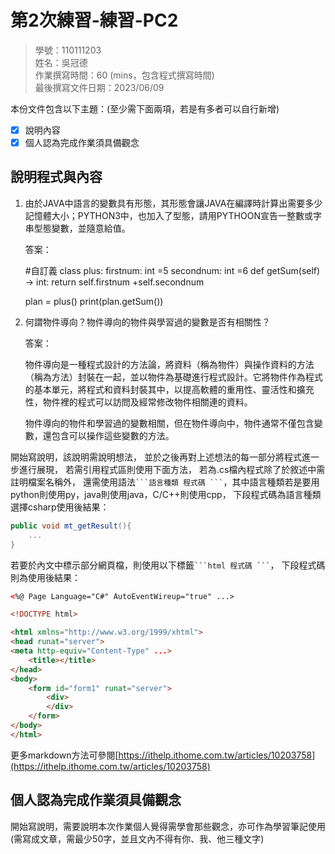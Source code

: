 # 第2次練習-練習-PC2
>
>學號：110111203
><br />
>姓名：吳冠德
><br />
>作業撰寫時間：60 (mins，包含程式撰寫時間)
><br />
>最後撰寫文件日期：2023/06/09
>

本份文件包含以下主題：(至少需下面兩項，若是有多者可以自行新增)
- [x] 說明內容
- [x] 個人認為完成作業須具備觀念

## 說明程式與內容

1. 由於JAVA中語言的變數具有形態，其形態會讓JAVA在編譯時計算出需要多少記憶體大小；PYTHON3中，也加入了型態，請用PYTHOON宣告一整數或字串型態變數，並隨意給值。

   答案：

    #自訂義
    class  plus:
        firstnum: int =5
        secondnum: int =6
    def getSum(self) -> int:
        return self.firstnum +self.secondnum

    plan = plus()
    print(plan.getSum())

2. 何謂物件導向？物件導向的物件與學習過的變數是否有相關性？

    答案：

    物件導向是一種程式設計的方法論，將資料（稱為物件）與操作資料的方法（稱為方法）封裝在一起，並以物件為基礎進行程式設計。它將物件作為程式的基本單元，將程式和資料封裝其中，以提高軟體的重用性、靈活性和擴充性，物件裡的程式可以訪問及經常修改物件相關連的資料。
    
    物件導向的物件和學習過的變數相關，但在物件導向中，物件通常不僅包含變數，還包含可以操作這些變數的方法。

開始寫說明，該說明需說明想法，
並於之後再對上述想法的每一部分將程式進一步進行展現，
若需引用程式區則使用下面方法，
若為.cs檔內程式除了於敘述中需註明檔案名稱外，
還需使用語法` ```語言種類 程式碼 ``` `，其中語言種類若是要用python則使用py，java則使用java，C/C++則使用cpp，
下段程式碼為語言種類選擇csharp使用後結果：

```csharp
public void mt_getResult(){
    ...
}
```

若要於內文中標示部分網頁檔，則使用以下標籤` ```html 程式碼 ``` `，
下段程式碼則為使用後結果：

```html
<%@ Page Language="C#" AutoEventWireup="true" ...>

<!DOCTYPE html>

<html xmlns="http://www.w3.org/1999/xhtml">
<head runat="server">
<meta http-equiv="Content-Type" ...>
    <title></title>
</head>
<body>
    <form id="form1" runat="server">
        <div>
        </div>
    </form>
</body>
</html>
```
更多markdown方法可參閱[https://ithelp.ithome.com.tw/articles/10203758](https://ithelp.ithome.com.tw/articles/10203758)

## 個人認為完成作業須具備觀念

開始寫說明，需要說明本次作業個人覺得需學會那些觀念，亦可作為學習筆記使用 (需寫成文章，需最少50字，並且文內不得有你、我、他三種文字)